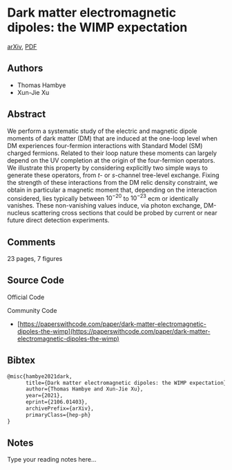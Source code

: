 
# Dark matter electromagnetic dipoles: the WIMP expectation

[arXiv](https://arxiv.org/abs/2106.01403), [PDF](https://arxiv.org/pdf/2106.01403.pdf)

## Authors

- Thomas Hambye
- Xun-Jie Xu

## Abstract

We perform a systematic study of the electric and magnetic dipole moments of dark matter (DM) that are induced at the one-loop level when DM experiences four-fermion interactions with Standard Model (SM) charged fermions. Related to their loop nature these moments can largely depend on the UV completion at the origin of the four-fermion operators. We illustrate this property by considering explicitly two simple ways to generate these operators, from $t$- or $s$-channel tree-level exchange. Fixing the strength of these interactions from the DM relic density constraint, we obtain in particular a magnetic moment that, depending on the interaction considered, lies typically between $10^{-20}$ to $10^{-23}$ ecm or identically vanishes. These non-vanishing values induce, via photon exchange, DM-nucleus scattering cross sections that could be probed by current or near future direct detection experiments.

## Comments

23 pages, 7 figures

## Source Code

Official Code



Community Code

- [https://paperswithcode.com/paper/dark-matter-electromagnetic-dipoles-the-wimp](https://paperswithcode.com/paper/dark-matter-electromagnetic-dipoles-the-wimp)

## Bibtex

```tex
@misc{hambye2021dark,
      title={Dark matter electromagnetic dipoles: the WIMP expectation}, 
      author={Thomas Hambye and Xun-Jie Xu},
      year={2021},
      eprint={2106.01403},
      archivePrefix={arXiv},
      primaryClass={hep-ph}
}
```

## Notes

Type your reading notes here...


